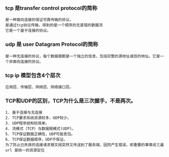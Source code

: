 ### tcp 是transfer control protocol的简称
    是一种面向连接的保证可靠传输的协议。
    是通过tcp协议传输，得到的是一个顺序的无差错的数据流
    它是一个基于连接的协议。

### udp 是 user Datagram Protocol的简称
    是一种无连接的协议，每个数据报都是一个独立的信息，包括完整的源地址或目的地址。它是一个非面向连接的协议。

### tcp ip 模型包含4个层次
    应用层、传输层、网络层、网络接口层。

### TCP和UDP的区别，TCP为什么是三次握手，不是两次。
    1. 基于连接与无连接
    2. TCP要求系统资源较多，UDP较少。
    3. UDP程序结构较简单。
    4. 流模式（TCP）与数据报模式(UDP)。
    5. TCP保证数据正确性，UDP可能丢包。
    6. TCP保证数据顺序，UDP不保证。
    为了防止已失效的连接请求报文段突然又传送到了服务端，因而产生错误，即重要的事情说三遍
    url 是统一的资源定位